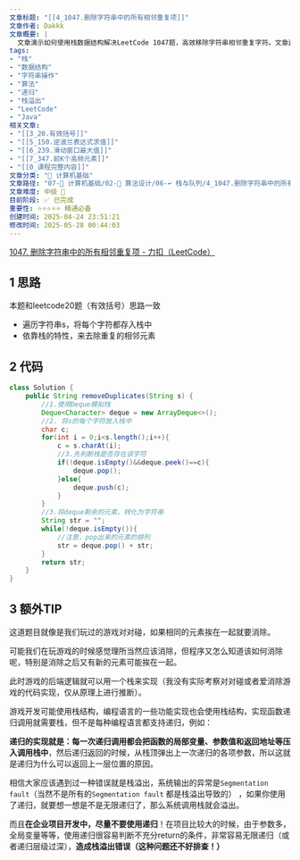 ```yaml
---
文章标题: "[[4_1047.删除字符串中的所有相邻重复项]]" 
文章作者: Dakkk
文章概要: |
  文章演示如何使用栈数据结构解决LeetCode 1047题，高效移除字符串相邻重复字符。文章还通过游戏类比栈的应用，并深入探讨递归与调用栈的关系，警示在企业项目中应慎用递归以防栈溢出。
tags:
- "栈"
- "数据结构"
- "字符串操作"
- "算法"
- "递归"
- "栈溢出"
- "LeetCode"
- "Java"
相关文章:
- "[[3_20.有效括号]]"
- "[[5_150.逆波兰表达式求值]]"
- "[[6_239.滑动窗口最大值]]"
- "[[7_347.前K个高频元素]]"
- "[[0_课程完整内容]]"
文章分类: "📐 计算机基础"
文章路径: "07-📐 计算机基础/02-🧮 算法设计/06-↩️ 栈与队列/4_1047.删除字符串中的所有相邻重复项.md"
文章难度: 中级 🌳
目前阶段: ✅ 已完成
重要性: ⭐⭐⭐⭐⭐ 精通必备
创建时间: 2025-04-24 23:51:21
修改时间: 2025-05-28 00:44:03
---
```


[1047. 删除字符串中的所有相邻重复项 - 力扣（LeetCode）](https://leetcode.cn/problems/remove-all-adjacent-duplicates-in-string/submissions/520501500/)
## 1 思路

本题和leetcode20题（有效括号）思路一致
- 遍历字符串s，将每个字符都存入栈中
- 依靠栈的特性，来去除重复的相邻元素

## 2 代码

```java
class Solution {
    public String removeDuplicates(String s) {
        //1.使用Deque模拟栈
        Deque<Character> deque = new ArrayDeque<>();
        //2. 将s的每个字符放入栈中
        char c;
        for(int i = 0;i<s.length();i++){
            c = s.charAt(i);
            //3.先判断栈是否存在该字符
            if(!deque.isEmpty()&&deque.peek()==c){
                deque.pop();
            }else{
                deque.push(c);
            }
        }
        //3.将deque剩余的元素，转化为字符串
        String str = "";
        while(!deque.isEmpty()){
            //注意，pop出来的元素的排列
            str = deque.pop() + str;
        }
        return str;
    }
}
```

## 3 额外TIP

这道题目就像是我们玩过的游戏对对碰，如果相同的元素挨在一起就要消除。

可能我们在玩游戏的时候感觉理所当然应该消除，但程序又怎么知道该如何消除呢，特别是消除之后又有新的元素可能挨在一起。

此时游戏的后端逻辑就可以用一个栈来实现（我没有实际考察对对碰或者爱消除游戏的代码实现，仅从原理上进行推断）。

游戏开发可能使用栈结构，编程语言的一些功能实现也会使用栈结构，实现函数递归调用就需要栈，但不是每种编程语言都支持递归，例如：

**递归的实现就是：每一次递归调用都会把函数的局部变量、参数值和返回地址等压入调用栈中**，然后递归返回的时候，从栈顶弹出上一次递归的各项参数，所以这就是递归为什么可以返回上一层位置的原因。

相信大家应该遇到过一种错误就是栈溢出，系统输出的异常是`Segmentation fault`（当然不是所有的`Segmentation fault` 都是栈溢出导致的） ，如果你使用了递归，就要想一想是不是无限递归了，那么系统调用栈就会溢出。

而且**在企业项目开发中，尽量不要使用递归**！在项目比较大的时候，由于参数多，全局变量等等，使用递归很容易判断不充分return的条件，非常容易无限递归（或者递归层级过深），**造成栈溢出错误（这种问题还不好排查！）**